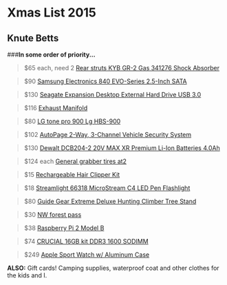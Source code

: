 Xmas List 2015
==============
Knute Betts
-----------

###**In some order of priority...**

>$65 each, need 2 [Rear struts KYB GR-2 Gas 341276 Shock Absorber](https://www.amazon.com/dp/B0071B7EQY/ref=cm_sw_r_cp_awd_BbHAwbCRYRNMN "New rear Struts")

>$90 [Samsung Electronics 840 EVO-Series 2.5-Inch SATA](http://amzn.com/B00E3W1726 "Laptop Harddrive SSD")

>$130 [Seagate Expansion Desktop External Hard Drive USB 3.0 ](http://amzn.com/B00TKFEEBW "Desktop hard drive")

>$116 [Exhaust Manifold](http://m.ebay.com/itm/1997-2005-SUBARU-LEGACY-IMPREZA-WRX-RS-2-5L-STAINLESS-STEEL-HEADER-EXHAUST-98-98-/321153320621?_trkparms=aid%253D222007%2526algo%253DSIC.MBE%2526ao%253D1%2526asc%253D20150519202348%2526meid%253D29c2f48d7eae42fc8c05e629f264921f%2526pid%253D100408%2526rk%253D6%2526rkt%253D16%2526mehot%253Dpp%2526sd%253D231763116572&_trksid=p2056116.c100408.m2460 "Car exhaust manifold")

>$80 [LG tone pro 900 Lg HBS-900](https://www.amazon.com/dp/B00R9RF0EI/ref=cm_sw_r_cp_awd_OQGAwbZPRMGZ5 "Tone Infinim Wireless Stereo Headset")

>$102  [AutoPage 2-Way, 3-Channel Vehicle Security System](https://www.amazon.com/dp/B002VQVZCS/ref=cm_sw_r_cp_awd_s4NAwb6F3SSY3 "Car Alarm/Remote Start - C3-RS6652W")

>$130 [Dewalt DCB204-2 20V MAX XR Premium Li-Ion Batteries 4.0Ah](https://www.amazon.com/dp/B00BQHOI6S/ref=cm_sw_r_cp_awd_t3GAwb83YGZNP "Dewalt 20v batteries")

>$124 each [General grabber tires at2](http://www.walmart.com/ip/General-Grabber-AT2-Light-Truck-and-SUV-Tire/14964175 "General grabber tires at2")

>$15 [Rechargeable Hair Clipper Kit](http://slickdeals.net/share/iphone_app/t/8353251 "Beard trimmer")

>$18 [Streamlight 66318 MicroStream C4 LED Pen Flashlight](https://www.amazon.com/dp/B00143JZ08/ref=cm_sw_r_cp_awd_OUGAwbW3MHMJ8 "Stream light flashlight")

>$80 [Guide Gear Extreme Deluxe Hunting Climber Tree Stand](https://www.amazon.com/dp/B003O2862A/ref=cm_sw_r_cp_awd_50GAwb2THVNK6 "Tree stand")

>$30  [NW forest pass](http://store.usgs.gov/b2c_usgs/catalog/setCurrentItem/(xcm=r3standardpitrex_prd&layout=6_1_61_50_2&uiarea=2&ctype=areaDetails&next=seeItem&carea=0000000002&citem=00000000020000000002)/.do "NW forest pass")

>$38 [Raspberry Pi 2 Model B](https://www.amazon.com/dp/B00T2U7R7I/ref=cm_sw_r_cp_awd_FXGAwb6ZYBE5N "Raspberry pi 2 ")

>$74 [CRUCIAL 16GB kit DDR3 1600 SODIMM](https://www.amazon.com/dp/B008LTBJFW/ref=cm_sw_r_cp_awd_fpHAwbC6H01XP "iMac memory")

  
>$249 [Apple Sport Watch w/ Aluminum Case](http://slickdeals.net/share/android_app/fp/172171 "Apple Sport Watch")

**ALSO:** Gift cards! Camping supplies, waterproof coat and other clothes for the kids and I. 
